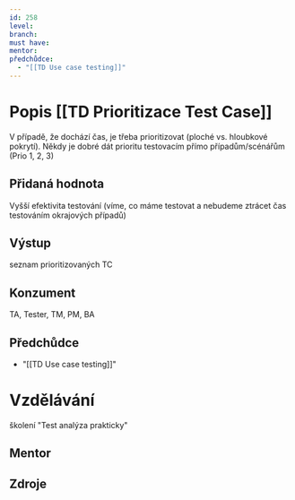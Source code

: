 ```yaml
---
id: 258
level: 
branch: 
must have: 
mentor: 
předchůdce: 
  - "[[TD Use case testing]]"
---
```



# Popis [[TD Prioritizace Test Case]]
V případě, že dochází čas, je třeba prioritizovat (ploché vs. hloubkové pokrytí). Někdy je dobré dát prioritu testovacím přímo případům/scénářům (Prio 1, 2, 3)

## Přidaná hodnota
Vyšší efektivita testování (víme, co máme testovat a nebudeme ztrácet čas testováním okrajových případů)

## Výstup
seznam prioritizovaných TC

## Konzument
TA, Tester, TM, PM, BA

## Předchůdce

  - "[[TD Use case testing]]"

# Vzdělávání
školení "Test analýza prakticky"

## Mentor


## Zdroje